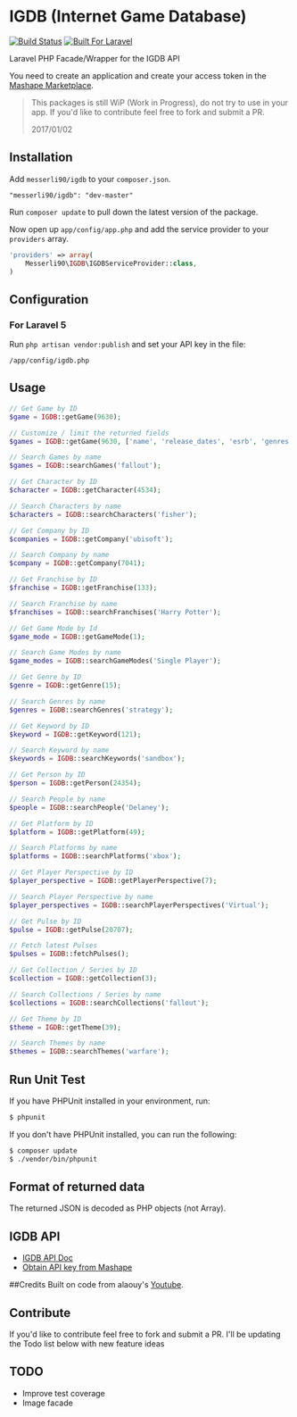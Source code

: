 IGDB (Internet Game Database)
=========

[![Build Status](https://travis-ci.org/messerli90/igdb.svg?branch=master)](https://travis-ci.org/messerli90/igdb)
[![Built For Laravel](https://img.shields.io/badge/built%20for-laravel-blue.svg)](http://laravel.com)


Laravel PHP Facade/Wrapper for the IGDB API

You need to create an application and create your access token in the [Mashape Marketplace](https://market.mashape.com/igdbcom/internet-game-database).

> This packages is still WiP (Work in Progress), do not try to use in your app. If you'd like to contribute feel free to fork and submit a PR.
>
> 2017/01/02

## Installation

Add `messerli90/igdb` to your `composer.json`.
```
"messerli90/igdb": "dev-master"
```

Run `composer update` to pull down the latest version of the package.

Now open up `app/config/app.php` and add the service provider to your `providers` array.

```php
'providers' => array(
	Messerli90\IGDB\IGDBServiceProvider::class,
)
```

## Configuration
### For Laravel 5
Run `php artisan vendor:publish` and set your API key in the file:

```
/app/config/igdb.php
```

## Usage

```php
// Get Game by ID
$game = IGDB::getGame(9630);

// Customize / limit the returned fields
$games = IGDB::getGame(9630, ['name', 'release_dates', 'esrb', 'genres'], $limit = 10, $offset = 0, $order = 'release_dates.date:desc');

// Search Games by name
$games = IGDB::searchGames('fallout');

// Get Character by ID
$character = IGDB::getCharacter(4534);

// Search Characters by name
$characters = IGDB::searchCharacters('fisher');

// Get Company by ID
$companies = IGDB::getCompany('ubisoft');

// Search Company by name
$company = IGDB::getCompany(7041);

// Get Franchise by ID
$franchise = IGDB::getFranchise(133);

// Search Franchise by name
$franchises = IGDB::searchFranchises('Harry Potter');

// Get Game Mode by Id
$game_mode = IGDB::getGameMode(1);

// Search Game Modes by name
$game_modes = IGDB::searchGameModes('Single Player');

// Get Genre by ID
$genre = IGDB::getGenre(15);

// Search Genres by name
$genres = IGDB::searchGenres('strategy');

// Get Keyword by ID
$keyword = IGDB::getKeyword(121);

// Search Keyword by name
$keywords = IGDB::searchKeywords('sandbox');

// Get Person by ID
$person = IGDB::getPerson(24354);

// Search People by name
$people = IGDB::searchPeople('Delaney');

// Get Platform by ID
$platform = IGDB::getPlatform(49);

// Search Platforms by name
$platforms = IGDB::searchPlatforms('xbox');

// Get Player Perspective by ID
$player_perspective = IGDB::getPlayerPerspective(7);

// Search Player Perspective by name
$player_perspectives = IGDB::searchPlayerPerspectives('Virtual');

// Get Pulse by ID
$pulse = IGDB::getPulse(20707);

// Fetch latest Pulses
$pulses = IGDB::fetchPulses();

// Get Collection / Series by ID
$collection = IGDB::getCollection(3);

// Search Collections / Series by name
$collections = IGDB::searchCollections('fallout');

// Get Theme by ID
$theme = IGDB::getTheme(39);

// Search Themes by name
$themes = IGDB::searchThemes('warfare');

```

## Run Unit Test
If you have PHPUnit installed in your environment, run:

```bash
$ phpunit
```

If you don't have PHPUnit installed, you can run the following:

```bash
$ composer update
$ ./vendor/bin/phpunit
```

## Format of returned data
The returned JSON is decoded as PHP objects (not Array).


## IGDB API
- [IGDB API Doc](https://market.mashape.com/igdbcom/internet-game-database)
- [Obtain API key from Mashape](https://market.mashape.com/igdbcom/internet-game-database)


##Credits
Built on code from alaouy's [Youtube](https://github.com/alaouy/Youtube).

## Contribute
If you'd like to contribute feel free to fork and submit a PR. I'll be updating the Todo list below with new feature ideas

## TODO

- Improve test coverage
- Image facade
